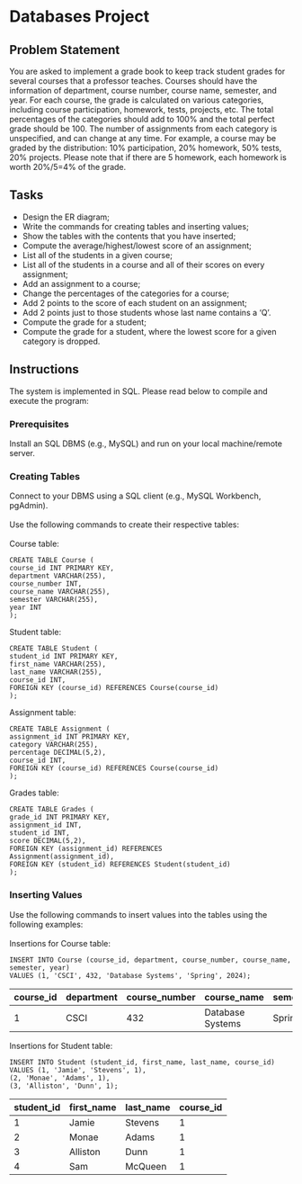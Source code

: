 # Databases Project

## Problem Statement
   
You are asked to implement a grade book to keep track student grades for several courses that a professor teaches. Courses should have the information of department, course number, course name, semester, and year. For each course, the grade is calculated on various categories, including course participation, homework, tests, projects, etc. The total percentages of the categories should add to 100% and the total perfect grade should be 100. The number of assignments from each category is unspecified, and can change at any time. For example, a course may be graded by the distribution: 10% participation, 20% homework, 50% tests, 20% projects. Please note that if there are 5 homework, each homework is worth 20%/5=4% of the grade.

## Tasks

- Design the ER diagram;
- Write the commands for creating tables and inserting values;
- Show the tables with the contents that you have inserted;
- Compute the average/highest/lowest score of an assignment;
- List all of the students in a given course;
- List all of the students in a course and all of their scores on every assignment;
- Add an assignment to a course;
- Change the percentages of the categories for a course;
- Add 2 points to the score of each student on an assignment;
- Add 2 points just to those students whose last name contains a ‘Q’.
- Compute the grade for a student;
- Compute the grade for a student, where the lowest score for a given category is dropped.

## Instructions
   The system is implemented in SQL. Please read below to compile and execute the program:
   
### Prerequisites
Install an SQL DBMS (e.g., MySQL) and run on your local machine/remote server.

### Creating Tables
Connect to your DBMS using a SQL client (e.g., MySQL Workbench, pgAdmin).  
<br>
Use the following commands to create their respective tables:  
<br>
Course table: 
```
CREATE TABLE Course (
course_id INT PRIMARY KEY,
department VARCHAR(255),
course_number INT,
course_name VARCHAR(255),
semester VARCHAR(255),
year INT
);
```
Student table:
```
CREATE TABLE Student (
student_id INT PRIMARY KEY,
first_name VARCHAR(255),
last_name VARCHAR(255),
course_id INT,
FOREIGN KEY (course_id) REFERENCES Course(course_id)
);
```
Assignment table:
```
CREATE TABLE Assignment (
assignment_id INT PRIMARY KEY,
category VARCHAR(255),
percentage DECIMAL(5,2),
course_id INT,
FOREIGN KEY (course_id) REFERENCES Course(course_id)
);
```
Grades table:
```
CREATE TABLE Grades (
grade_id INT PRIMARY KEY,
assignment_id INT,
student_id INT,
score DECIMAL(5,2),
FOREIGN KEY (assignment_id) REFERENCES
Assignment(assignment_id),
FOREIGN KEY (student_id) REFERENCES Student(student_id)
);
```
### Inserting Values
Use the following commands to insert values into the tables using the following examples:  
<br>
Insertions for Course table:  
```
INSERT INTO Course (course_id, department, course_number, course_name, semester, year)
VALUES (1, 'CSCI', 432, 'Database Systems', 'Spring', 2024);
```
| course_id | department | course_number | course_name | semester | year |
| --- | --- | --- | --- | --- | --- |
| 1 | CSCI | 432 | Database Systems | Spring | 2024 |





 Insertions for Student table:
```
INSERT INTO Student (student_id, first_name, last_name, course_id)
VALUES (1, 'Jamie', 'Stevens', 1),
(2, 'Monae', 'Adams', 1),
(3, 'Alliston', 'Dunn', 1);
```
| student_id | first_name | last_name | course_id |
| --- | --- | --- | --- |
| 1 | Jamie | Stevens | 1 |
| 2 | Monae | Adams | 1 |
| 3 | Alliston | Dunn | 1 |
| 4 | Sam | McQueen | 1 |

